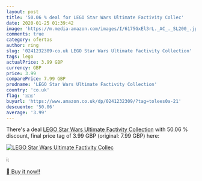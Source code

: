 ```yaml
---
layout: post
title: '50.06 % deal for LEGO Star Wars Ultimate Factivity Collec'
date: 2020-01-25 01:39:42
image: 'https://m.media-amazon.com/images/I/6175GxEl3rL._AC_._SL200_.jpg'
comments: true
category: ofertas
author: ring
slug: '0241232309-co.uk LEGO Star Wars Ultimate Factivity Collection'
tags: lego
actualPrice: 3.99 GBP
currency: GBP
price: 3.99
comparePrice: 7.99 GBP
prodname: 'LEGO Star Wars Ultimate Factivity Collection'
country: 'co.uk'
flag: '🇬🇧'
buyurl: 'https://www.amazon.co.uk/dp/0241232309/?tag=tolees0a-21'
descuento: '50.06'
average: '3.99'
---
```


There's a deal [LEGO Star Wars Ultimate Factivity Collection](https://www.amazon.co.uk/dp/0241232309/?tag=tolees0a-21)  with  50.06 % discount, final price tag of  3.99 GBP (original: 7.99 GBP) here:

[![LEGO Star Wars Ultimate Factivity Collec](https://m.media-amazon.com/images/I/6175GxEl3rL._AC_._SL200_.jpg)](https://www.amazon.co.uk/dp/0241232309/?tag=tolees0a-21)

ℹ️:


[🛒 Buy it now!!](https://www.amazon.co.uk/dp/0241232309/?tag=tolees0a-21)
